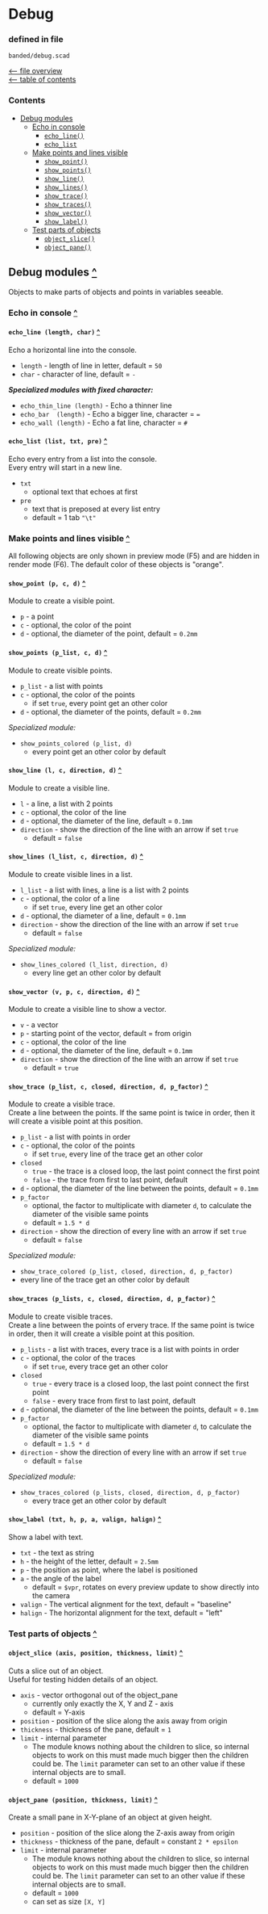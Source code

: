 Debug
=====

### defined in file

`banded/debug.scad`

[<-- file overview](file_overview.md)\
[<-- table of contents](contents.md)

### Contents
[contents]: #contents "Contents"
- [Debug modules](#debug-modules-)
  - [Echo in console](#echo-in-console-)
    - [`echo_line()`][echo_line]
    - [`echo_list`][echo_list]
  - [Make points and lines visible](#make-points-visible-)
    - [`show_point()`][show_point]
    - [`show_points()`][show_points]
    - [`show_line()`][show_line]
    - [`show_lines()`][show_lines]
    - [`show_trace()`][show_trace]
    - [`show_traces()`][show_traces]
    - [`show_vector()`][show_vector]
    - [`show_label()`][show_label]
  - [Test parts of objects](#test-parts-of-objects-)
    - [`object_slice()`][object_slice]
    - [`object_pane()`][object_pane]


Debug modules [^][contents]
---------------------------
Objects to make parts of objects and points in variables seeable.


### Echo in console [^][contents]

#### `echo_line (length, char)` [^][contents]
[echo_line]: #echo_line-length-char-
Echo a horizontal line into the console.
- `length` - length of line in letter, default = `50`
- `char`   - character of line, default = `-`

___Specialized modules with fixed character:___
- `echo_thin_line (length)` - Echo a thinner line
- `echo_bar  (length)`      - Echo a bigger line, character = `=`
- `echo_wall (length)`      - Echo a fat line, character = `#`

#### `echo_list (list, txt, pre)` [^][contents]
[echo_list]: #echo_list-list-txt-pre-
Echo every entry from a list into the console.\
Every entry will start in a new line.
- `txt`
  - optional text that echoes at first
- `pre`
  - text that is preposed at every list entry
  - default = 1 tab `"\t"`


### Make points and lines visible [^][contents]

All following objects are only shown
in preview mode (F5) and are hidden in render mode (F6).
The default color of these objects is "orange".

#### `show_point (p, c, d)` [^][contents]
[show_point]: #show_point-p-c-d-
Module to create a visible point.
- `p` - a point
- `c` - optional, the color of the point
- `d` - optional, the diameter of the point, default = `0.2mm`

#### `show_points (p_list, c, d)` [^][contents]
[show_points]: #show_points-
Module to create visible points.
- `p_list` - a list with points
- `c` - optional, the color of the points
  - if set `true`, every point get an other color
- `d` - optional, the diameter of the points, default = `0.2mm`

_Specialized module:_
- `show_points_colored (p_list, d)`
  - every point get an other color by default

#### `show_line (l, c, direction, d)` [^][contents]
[show_line]: #show_line-l-c-d-
Module to create a visible line.
- `l` - a line, a list with 2 points
- `c` - optional, the color of the line
- `d` - optional, the diameter of the line, default = `0.1mm`
- `direction` - show the direction of the line with an arrow if set `true`
  - default = `false`

#### `show_lines (l_list, c, direction, d)` [^][contents]
[show_lines]: #show_lines-l_list-c-d-
Module to create visible lines in a list.
- `l_list` - a list with lines, a line is a list with 2 points
- `c`  - optional, the color of a line
  - if set `true`, every line get an other color
- `d`  - optional, the diameter of a line, default = `0.1mm`
- `direction` - show the direction of the line with an arrow if set `true`
  - default = `false`

_Specialized module:_
- `show_lines_colored (l_list, direction, d)`
  - every line get an other color by default

#### `show_vector (v, p, c, direction, d)` [^][contents]
[show_vector]: #show_vector-v-p-c-d-
Module to create a visible line to show a vector.
- `v` - a vector
- `p` - starting point of the vector, default = from origin
- `c` - optional, the color of the line
- `d` - optional, the diameter of the line, default = `0.1mm`
- `direction` - show the direction of the line with an arrow if set `true`
  - default = `true`

#### `show_trace (p_list, c, closed, direction, d, p_factor)` [^][contents]
[show_trace]: #show_trace-p_list-c-closed-direction-d-p_factor-
Module to create a visible trace.\
Create a line between the points.
If the same point is twice in order, then it will create a visible point at this position.
- `p_list`  - a list with points in order
- `c`       - optional, the color of the points
  - if set `true`, every line of the trace get an other color
- `closed`
  - `true`  - the trace is a closed loop, the last point connect the first point
  - `false` - the trace from first to last point, default
- `d`       - optional, the diameter of the line between the points, default = `0.1mm`
- `p_factor`
  - optional, the factor to multiplicate with diameter `d`,
    to calculate the diameter of the visible same points
  - default = `1.5 * d`
- `direction` - show the direction of every line with an arrow if set `true`
  - default = `false`

_Specialized module:_
- `show_trace_colored (p_list, closed, direction, d, p_factor)`
 - every line of the trace get an other color by default

#### `show_traces (p_lists, c, closed, direction, d, p_factor)` [^][contents]
[show_traces]: #show_traces-p_lists-c-closed-direction-d-p_factor-
Module to create visible traces.\
Create a line between the points of ervery trace.
If the same point is twice in order, then it will create a visible point at this position.
- `p_lists` - a list with traces, every trace is a list with points in order
- `c`       - optional, the color of the traces
  - if set `true`, every trace get an other color
- `closed`
  - `true`  - every trace is a closed loop, the last point connect the first point
  - `false` - every trace from first to last point, default
- `d`       - optional, the diameter of the line between the points, default = `0.1mm`
- `p_factor`
  - optional, the factor to multiplicate with diameter `d`,
    to calculate the diameter of the visible same points
  - default = `1.5 * d`
- `direction` - show the direction of every line with an arrow if set `true`
  - default = `false`

_Specialized module:_
- `show_traces_colored (p_lists, closed, direction, d, p_factor)`
  - every trace get an other color by default

#### `show_label (txt, h, p, a, valign, halign)` [^][contents]
[show_label]: #show_label-txt-h-p-a-valign-halign-
Show a label with text.
- `txt` - the text as string
- `h` - the height of the letter, default = `2.5mm`
- `p` - the position as point, where the label is positioned
- `a` - the angle of the label
  - default = `$vpr`, rotates on every preview update to show directly into the camera
- `valign` - The vertical alignment for the text, default = "baseline"
- `halign` - The horizontal alignment for the text, default = "left"


### Test parts of objects [^][contents]

#### `object_slice (axis, position, thickness, limit)` [^][contents]
[object_slice]: #object_slice-axis-position-thickness-limit-
Cuts a slice out of an object.\
Useful for testing hidden details of an object.

- `axis` - vector orthogonal out of the object_pane
  - currently only exactly the X, Y and Z - axis
  - default = Y-axis
- `position`  - position of the slice along the axis away from origin
- `thickness` - thickness of the pane, default = `1`
- `limit` - internal parameter
  - The module knows nothing about the children to slice,
    so internal objects to work on this must made much bigger then the
    children could be.
    The `limit` parameter can set to an other value if these internal objects
    are to small.
  - default = `1000`

#### `object_pane (position, thickness, limit)` [^][contents]
[object_pane]: #object_pane-position-thickness-limit-
Create a small pane in X-Y-plane of an object at given height.
- `position`  - position of the slice along the Z-axis away from origin
- `thickness` - thickness of the pane, default = constant `2 * epsilon`
- `limit` - internal parameter
  - The module knows nothing about the children to slice,
    so internal objects to work on this must made much bigger then the
    children could be.
    The `limit` parameter can set to an other value if these internal objects
    are to small.
  - default = `1000`
  - can set as size `[X, Y]`

